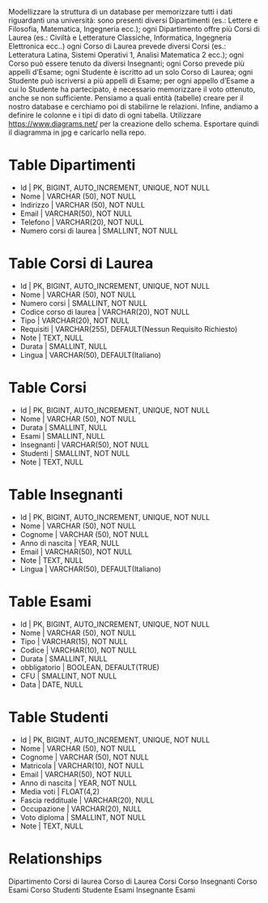 Modellizzare la struttura di un database per memorizzare tutti i dati riguardanti una università:
sono presenti diversi Dipartimenti (es.: Lettere e Filosofia, Matematica, Ingegneria ecc.);
ogni Dipartimento offre più Corsi di Laurea (es.: Civiltà e Letterature Classiche, Informatica, Ingegneria Elettronica ecc..)
ogni Corso di Laurea prevede diversi Corsi (es.: Letteratura Latina, Sistemi Operativi 1, Analisi Matematica 2 ecc.);
ogni Corso può essere tenuto da diversi Insegnanti;
ogni Corso prevede più appelli d’Esame;
ogni Studente è iscritto ad un solo Corso di Laurea;
ogni Studente può iscriversi a più appelli di Esame;
per ogni appello d’Esame a cui lo Studente ha partecipato, è necessario memorizzare il voto ottenuto, anche se non sufficiente. Pensiamo a quali entità (tabelle) creare per il nostro database e cerchiamo poi di stabilirne le relazioni. Infine, andiamo a definire le colonne e i tipi di dato di ogni tabella.
Utilizzare https://www.diagrams.net/ per la creazione dello schema. Esportare quindi il diagramma in jpg e caricarlo nella repo.


# Table Dipartimenti
- Id | PK, BIGINT, AUTO_INCREMENT, UNIQUE, NOT NULL
- Nome | VARCHAR (50), NOT NULL
- Indirizzo | VARCHAR (50), NOT NULL
- Email | VARCHAR(50), NOT NULL
- Telefono | VARCHAR(20), NOT NULL
- Numero corsi di laurea | SMALLINT, NOT NULL

# Table Corsi di Laurea
- Id | PK, BIGINT, AUTO_INCREMENT, UNIQUE, NOT NULL
- Nome | VARCHAR (50), NOT NULL
- Numero corsi | SMALLINT, NOT NULL
- Codice corso di laurea | VARCHAR(20), NOT NULL
- Tipo | VARCHAR(20), NOT NULL
- Requisiti | VARCHAR(255), DEFAULT(Nessun Requisito Richiesto)
- Note | TEXT, NULL
- Durata | SMALLINT, NULL
- Lingua | VARCHAR(50), DEFAULT(Italiano)

# Table Corsi
- Id | PK, BIGINT, AUTO_INCREMENT, UNIQUE, NOT NULL
- Nome | VARCHAR (50), NOT NULL
- Durata | SMALLINT, NULL
- Esami | SMALLINT, NULL
- Insegnanti | VARCHAR(50), NOT NULL
- Studenti | SMALLINT, NOT NULL
- Note | TEXT, NULL



# Table Insegnanti
- Id | PK, BIGINT, AUTO_INCREMENT, UNIQUE, NOT NULL
- Nome | VARCHAR (50), NOT NULL
- Cognome | VARCHAR (50), NOT NULL
- Anno di nascita | YEAR, NULL
- Email | VARCHAR(50), NOT NULL
- Note | TEXT, NULL
- Lingua | VARCHAR(50), DEFAULT(Italiano)


# Table Esami
- Id | PK, BIGINT, AUTO_INCREMENT, UNIQUE, NOT NULL
- Nome | VARCHAR (50), NOT NULL
- Tipo | VARCHAR(15), NOT NULL
- Codice | VARCHAR(10), NOT NULL
- Durata | SMALLINT, NULL
- obbligatorio | BOOLEAN, DEFAULT(TRUE)
- CFU | SMALLINT, NOT NULL
- Data | DATE, NULL


# Table Studenti
- Id | PK, BIGINT, AUTO_INCREMENT, UNIQUE, NOT NULL
- Nome | VARCHAR (50), NOT NULL
- Cognome | VARCHAR (50), NOT NULL
- Matricola | VARCHAR(10), NOT NULL
- Email | VARCHAR(50), NOT NULL
- Anno di nascita | YEAR, NOT NULL
- Media voti | FLOAT(4,2)
- Fascia reddituale | VARCHAR(20), NULL
- Occupazione | VARCHAR(20), NULL
- Voto diploma | SMALLINT, NOT NULL
- Note | TEXT, NULL


# Relationships 

Dipartimento <oneToMany> Corsi di laurea 
Corso di Laurea <manyToMany> Corsi 
Corso <manyToMany> Insegnanti 
Corso <oneToMany> Esami
Corso <manyToMany> Studenti
Studente <manyToMany> Esami
Insegnante <manyToMany> Esami